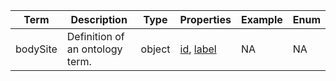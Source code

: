 |Term | Description | Type | Properties | Example | Enum|
| ---| ---| ---| ---| ---| --- |
| bodySite | Definition of an ontology term. | object | [id](./id.md), [label](./label.md) | NA | NA|
